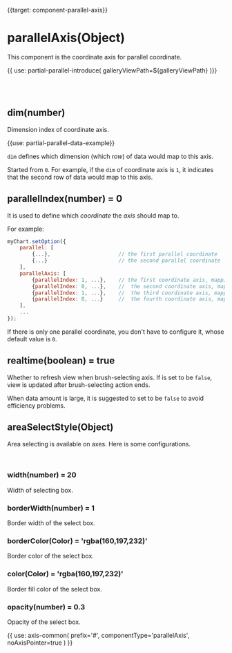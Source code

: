 
{{target: component-parallel-axis}}

# parallelAxis(Object)

This component is the coordinate axis for parallel coordinate.

{{ use: partial-parallel-introduce(
    galleryViewPath=${galleryViewPath}
)}}


<br>
<br>

## dim(number)

Dimension index of coordinate axis.

{{use: partial-parallel-data-example}}

`dim` defines which dimension (which *row*) of data would map to this axis.

Started from `0`. For example, if the `dim` of coordinate axis is `1`, it indicates that the second row of data would map to this axis.


## parallelIndex(number) = 0

It is used to define which *coordinate* the *axis* should map to.

For example:

```javascript
myChart.setOption({
    parallel: [
        {...},                      // the first parallel coordinate
        {...}                       // the second parallel coordinate
    ],
    parallelAxis: [
        {parallelIndex: 1, ...},    // the first coordinate axis, mapping to the second parallel coordinate
        {parallelIndex: 0, ...},    //  the second coordinate axis, mapping to the first parallel coordinate
        {parallelIndex: 1, ...},    //  the third coordinate axis, mapping to the second parallel coordinate
        {parallelIndex: 0, ...}     //  the fourth coordinate axis, mapping to the first parallel coordinate
    ],
    ...
});
```

If there is only one parallel coordinate, you don't have to configure it, whose default value is `0`.

## realtime(boolean) = true

Whether to refresh view when brush-selecting axis. If is set to be `false`, view is updated after brush-selecting action ends.

When data amount is large, it is suggested to set to be `false` to avoid efficiency problems.

## areaSelectStyle(Object)

Area selecting is available on axes. Here is some configurations.

<br>


### width(number) = 20

Width of selecting box.


### borderWidth(number) = 1


Border width of the select box.


### borderColor(Color) = 'rgba(160,197,232)'

Border color of the select box.


### color(Color) = 'rgba(160,197,232)'

Border fill color of the select box.


### opacity(number) = 0.3

Opacity of the select box.



{{ use: axis-common(
    prefix='#',
    componentType='parallelAxis',
    noAxisPointer=true
) }}
